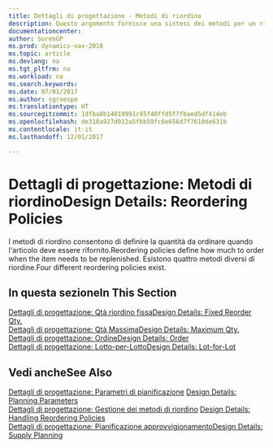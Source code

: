 ```yaml
---
title: Dettagli di progettazione - Metodi di riordino
description: Questo argomento fornisce una sintesi dei metodi per un rifornimento articoli.
documentationcenter: 
author: SorenGP
ms.prod: dynamics-nav-2018
ms.topic: article
ms.devlang: na
ms.tgt_pltfrm: na
ms.workload: na
ms.search.keywords: 
ms.date: 07/01/2017
ms.author: sgroespe
ms.translationtype: HT
ms.sourcegitcommit: 1dfba8b14019991c95f40ffd5f7fbaed5df414eb
ms.openlocfilehash: de318a927d012a5fbb59fc6e656d7f7610de631b
ms.contentlocale: it-it
ms.lasthandoff: 12/01/2017

---
```

# <a name="design-details-reordering-policies"></a><span data-ttu-id="fe52b-103">Dettagli di progettazione: Metodi di riordino</span><span class="sxs-lookup"><span data-stu-id="fe52b-103">Design Details: Reordering Policies</span></span>
<span data-ttu-id="fe52b-104">I metodi di riordino consentono di definire la quantità da ordinare quando l'articolo deve essere rifornito.</span><span class="sxs-lookup"><span data-stu-id="fe52b-104">Reordering policies define how much to order when the item needs to be replenished.</span></span> <span data-ttu-id="fe52b-105">Esistono quattro metodi diversi di riordine.</span><span class="sxs-lookup"><span data-stu-id="fe52b-105">Four different reordering policies exist.</span></span>  

## <a name="in-this-section"></a><span data-ttu-id="fe52b-106">In questa sezione</span><span class="sxs-lookup"><span data-stu-id="fe52b-106">In This Section</span></span>  
[<span data-ttu-id="fe52b-107">Dettagli di progettazione: Qtà riordino fissa</span><span class="sxs-lookup"><span data-stu-id="fe52b-107">Design Details: Fixed Reorder Qty.</span></span>](design-details-fixed-reorder-qty.md)  
[<span data-ttu-id="fe52b-108">Dettagli di progettazione: Qtà Massima</span><span class="sxs-lookup"><span data-stu-id="fe52b-108">Design Details: Maximum Qty.</span></span>](design-details-maximum-qty.md)  
[<span data-ttu-id="fe52b-109">Dettagli di progettazione: Ordine</span><span class="sxs-lookup"><span data-stu-id="fe52b-109">Design Details: Order</span></span>](design-details-order.md)  
[<span data-ttu-id="fe52b-110">Dettagli di progettazione: Lotto-per-Lotto</span><span class="sxs-lookup"><span data-stu-id="fe52b-110">Design Details: Lot-for-Lot</span></span>](design-details-lot-for-lot.md)  

## <a name="see-also"></a><span data-ttu-id="fe52b-111">Vedi anche</span><span class="sxs-lookup"><span data-stu-id="fe52b-111">See Also</span></span>  
<span data-ttu-id="fe52b-112">[Dettagli di progettazione: Parametri di pianificazione](design-details-planning-parameters.md) </span><span class="sxs-lookup"><span data-stu-id="fe52b-112">[Design Details: Planning Parameters](design-details-planning-parameters.md) </span></span>  
<span data-ttu-id="fe52b-113">[Dettagli di progettazione: Gestione dei metodi di riordino](design-details-handling-reordering-policies.md) </span><span class="sxs-lookup"><span data-stu-id="fe52b-113">[Design Details: Handling Reordering Policies](design-details-handling-reordering-policies.md) </span></span>  
[<span data-ttu-id="fe52b-114">Dettagli di progettazione: Pianificazione approvvigionamento</span><span class="sxs-lookup"><span data-stu-id="fe52b-114">Design Details: Supply Planning</span></span>](design-details-supply-planning.md)

